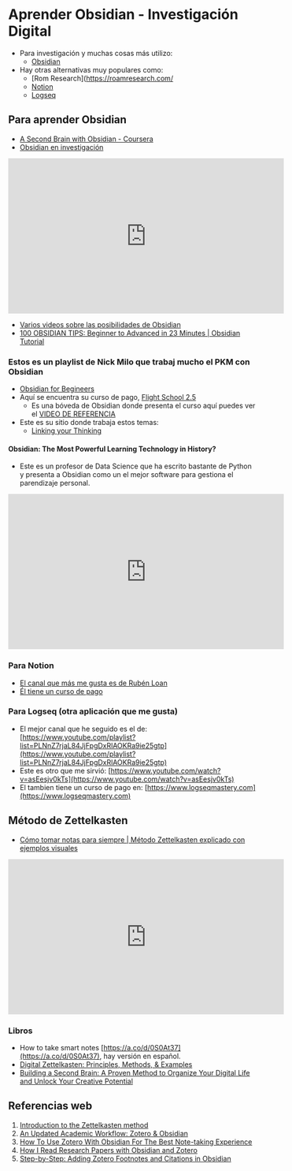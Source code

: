 
# Aprender Obsidian - Investigación Digital

- Para investigación y muchas cosas más utilizo:
	- [Obsidian](https://obsidian.md/)
- Hay otras alternativas muy populares como:
	- [Rom Research](https://roamresearch.com/
	- [Notion](https://www.notion.so/)
	- [Logseq](https://logseq.com/)

## Para aprender Obsidian

- [A Second Brain with Obsidian - Coursera](https://www.coursera.org/projects/obsidian)
- [Obsidian en investigación](https://www.youtube.com/watch?v=IshYnaLe4EA)

<iframe width="560" height="315" src="https://www.youtube.com/embed/IshYnaLe4EA?si=EFBwKfxr_fvIDo9S" title="YouTube video player" frameborder="0" allow="accelerometer; autoplay; clipboard-write; encrypted-media; gyroscope; picture-in-picture; web-share" referrerpolicy="strict-origin-when-cross-origin" allowfullscreen></iframe>

- [Varios videos sobre las posibilidades de Obsidian](https://youtu.be/RJJaQnumIB8?si=AlvptNsJssM8JHd5)
-  [100 OBSIDIAN TIPS: Beginner to Advanced in 23 Minutes | Obsidian Tutorial](https://www.youtube.com/watch?v=wKNWMBeGCuU)

### Estos es un playlist de Nick Milo que trabaj mucho el PKM con Obsidian

- [Obsidian for Begineers](https://youtube.com/playlist?list=PL3NaIVgSlAVLHty1-NuvPa9V0b0UwbzBd&si=W93UCjeFZg3nv10_)
- Aquí se encuentra su curso de pago, [Flight School 2.5](https://www.linkingyourthinking.com/obsidian-flight-school)
	- Es una bóveda de Obsidian donde presenta el curso aquí puedes ver el [VIDEO DE REFERENCIA](https://player.vimeo.com/video/662459453)
- Este es su sitio donde trabaja estos temas:
	- [Linking your Thinking](https://www.linkingyourthinking.com/)

#### Obsidian: The Most Powerful Learning Technology in History?

- Este es un profesor de Data Science que ha escrito bastante de Python y presenta a Obsidian como un el mejor software para gestiona el parendizaje personal.

<iframe width="560" height="315" src="https://www.youtube.com/embed/Kfxz2fxtxSU?si=eM8hOTAHE150c8g6" title="YouTube video player" frameborder="0" allow="accelerometer; autoplay; clipboard-write; encrypted-media; gyroscope; picture-in-picture; web-share" referrerpolicy="strict-origin-when-cross-origin" allowfullscreen></iframe>

### Para Notion

- [El canal que más me gusta es de Rubén Loan](https://www.youtube.com/@RubenLoan)
- [Él tiene un curso de pago]( https://escuela.rubenloan.com/courses/notion-de-cero-a-mil)

### Para Logseq (otra aplicación que me gusta)

- El mejor canal que he seguido es el de: [https://www.youtube.com/playlist?list=PLNnZ7rjaL84JjFpgDxRlAOKRa9ie25gtp](https://www.youtube.com/playlist?list=PLNnZ7rjaL84JjFpgDxRlAOKRa9ie25gtp)
- Este es otro que me sirvió: [https://www.youtube.com/watch?v=asEesjv0kTs](https://www.youtube.com/watch?v=asEesjv0kTs)
- El tambien tiene un curso de pago en: [https://www.logseqmastery.com](https://www.logseqmastery.com)
## Método de Zettelkasten 

- [Cómo tomar notas para siempre | Método Zettelkasten explicado con ejemplos visuales](https://www.youtube.com/watch?v=XsAKJLWunOM)

<iframe width="560" height="315" src="https://www.youtube.com/embed/XsAKJLWunOM?si=rN24t5FRUrk-0ogR" title="YouTube video player" frameborder="0" allow="accelerometer; autoplay; clipboard-write; encrypted-media; gyroscope; picture-in-picture; web-share" referrerpolicy="strict-origin-when-cross-origin" allowfullscreen></iframe>


### Libros

- How to take smart notes [https://a.co/d/0S0At37](https://a.co/d/0S0At37), hay versión en español. 
- [Digital Zettelkasten: Principles, Methods, & Examples](https://a.co/d/i5etgjo)
- [Building a Second Brain: A Proven Method to Organize Your Digital Life and Unlock Your Creative Potential](https://a.co/d/9uFPPXX)


## Referencias web
1. [Introduction to the Zettelkasten method](https://zettelkasten.de/introduction/)
2. [An Updated Academic Workflow: Zotero & Obsidian](https://medium.com/@alexandraphelan/an-updated-academic-workflow-zotero-obsidian-cffef080addd)
3. [How To Use Zotero With Obsidian For The Best Note-taking Experience](https://ricraftis.au/obsidian/how-to-integrate-zotero-with-obsidian/)
4. [How I Read Research Papers with Obsidian and Zotero](https://bagerbach.com/blog/how-i-read-research-papers-with-obsidian-and-zotero)
5. [Step-by-Step: Adding Zotero Footnotes and Citations in Obsidian](https://ricraftis.au/obsidian/step-by-step-adding-zotero-footnotes-and-citations-in-obsidian/)

